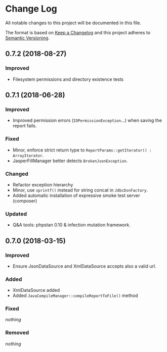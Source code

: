 # Change Log

All notable changes to this project will be documented in this file.

The format is based on [Keep a Changelog](http://keepachangelog.com/) 
and this project adheres to [Semantic Versioning](http://semver.org/).

## 0.7.2 (2018-08-27)

### Improved 

- Filesystem permissions and directory existence tests

## 0.7.1 (2018-06-28)

### Improved

- Improved permission errors (`IOPermissionException`...) when saving the report fails.

### Fixed

- Minor, enforce strict return type to `ReportParams::getIterator() : ArrayIterator`.
- JasperFillManager better detects `BrokenJsonException`. 

### Changed

- Refactor exception hierarchy
- Minor, use `sprintf()` instead for string concat in `JdbcDsnFactory`.
- Added automatic installation of expressive smoke test server (composer)

### Updated

- Q&A tools: phpstan 0.10 & infection mutation framework.

## 0.7.0 (2018-03-15)

### Improved

- Ensure JsonDataSource and XmlDataSource accepts also a valid url. 

### Added

- XmlDataSource added
- Added `JavaCompileManager::compileReportToFile()` method

### Fixed

*nothing*
 
### Removed

*nothing*
